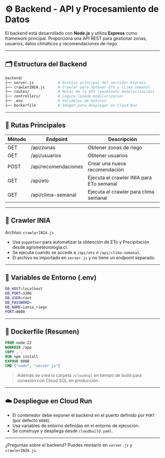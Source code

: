 # ⚙️ Backend - API y Procesamiento de Datos

El backend está desarrollado con **Node.js** y utiliza **Express** como framework principal. Proporciona una API REST para gestionar zonas, usuarios, datos climáticos y recomendaciones de riego.

---

## 🗂 Estructura del Backend

```bash
backend/
├── server.js           # Archivo principal del servidor Express
├── crawlerINIA.js      # Crawler para obtener ETo y clima semanal
├── routes/             # Rutas de la API (pendiente modularización)
├── controllers/        # Lógica (puede modularizarse)
├── .env                # Variables de entorno
├── Dockerfile          # Imagen para desplegar en Cloud Run
```

---

## 📡 Rutas Principales

| Método | Endpoint                     | Descripción                                |
|--------|------------------------------|--------------------------------------------|
| GET    | /api/zonas                   | Obtener zonas de riego                     |
| GET    | /api/usuarios                | Obtener usuarios                           |
| POST   | /api/recomendaciones         | Crear una nueva recomendación              |
| GET    | /api/eto                     | Ejecuta el crawler INIA para ETo semanal   |
| GET    | /api/clima-semanal           | Ejecuta el crawler para clima semanal      |

---

## 🔄 Crawler INIA

Archivo: `crawlerINIA.js`

- Usa `puppeteer` para automatizar la obtención de ETo y Precipitación desde agrometeorologia.cl.
- Se ejecuta cuando se accede a `/api/eto` o `/api/clima-semanal`.
- El archivo es importado en `server.js` y no tiene un endpoint separado.

---

## 🔐 Variables de Entorno (.env)

```bash
DB_HOST=localhost
DB_PORT=3306
DB_USER=root
DB_PASSWORD=
DB_NAME=iansa_riego
PORT=8080
```

---

## 🐳 Dockerfile (Resumen)

```Dockerfile
FROM node:22
WORKDIR /app
COPY . .
RUN npm install
EXPOSE 8080
CMD ["node", "server.js"]
```

> Además se crea la carpeta `/cloudsql` en tiempo de build para conexión con Cloud SQL en producción.

---

## ☁️ Despliegue en Cloud Run

- El contenedor debe exponer el backend en el puerto definido por `PORT` (por defecto `8080`).
- Usa variables de entorno definidas en el entorno de ejecución.
- Se construye y despliega desde `cloudbuild.yaml`.

---

¿Preguntas sobre el backend? Puedes revisarlo en `server.js` y `crawlerINIA.js`.
